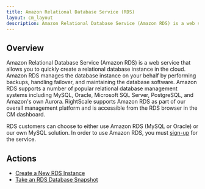 ```yaml
---
title: Amazon Relational Database Service (RDS)
layout: cm_layout
description: Amazon Relational Database Service (Amazon RDS) is a web service that allows you to quickly create a relational database instance in the cloud.
---
```


## Overview

Amazon Relational Database Service (Amazon RDS) is a web service that allows you to quickly create a relational database instance in the cloud. Amazon RDS manages the database instance on your behalf by performing backups, handling failover, and maintaining the database software. Amazon RDS supports a number of popular relational database management systems including MySQL, Oracle, Microsoft SQL Server, PostgreSQL, and Amazon's own Aurora. RightScale supports Amazon RDS as part of our overall management platform and is accessible from the RDS browser in the CM dashboard.

RDS customers can choose to either use Amazon RDS (MySQL or Oracle) or our own MySQL solution. In order to use Amazon RDS, you must [sign-up](http://aws.amazon.com/rds/) for the service.

## Actions

* [Create a New RDS Instance](/cm/dashboard/clouds/aws/actions/rds_actions.html#create-a-new-rds-instance)
* [Take an RDS Database Snapshot](/cm/dashboard/clouds/aws/actions/rds_actions.html#take-an-rds-database-snapshot)
